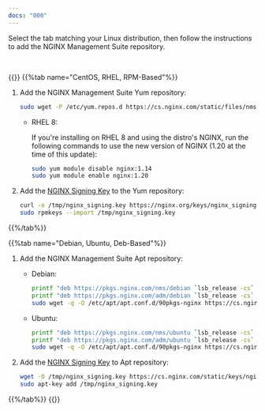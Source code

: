 ```yaml
---
docs: "000"
---
```

Select the tab matching your Linux distribution, then follow the instructions to add the NGINX Management Suite repository.

<br>

{{<tabs name="install_repo">}}
{{%tab name="CentOS, RHEL, RPM-Based"%}}

1. Add the NGINX Management Suite Yum repository:

   ```bash
   sudo wget -P /etc/yum.repos.d https://cs.nginx.com/static/files/nms.repo
   ```

   - RHEL 8:

      If you're installing on RHEL 8 and using the distro's NGINX, run the following commands to use the new version of NGINX (1.20 at the time of this update):

      ```bash
      sudo yum module disable nginx:1.14
      sudo yum module enable nginx:1.20
      ```

1. Add the [NGINX Signing Key](https://nginx.org/keys/nginx_signing.key) to the Yum repository:

    ```bash
    curl -o /tmp/nginx_signing.key https://nginx.org/keys/nginx_signing.key
    sudo rpmkeys --import /tmp/nginx_signing.key
    ```

{{%/tab%}}

{{%tab name="Debian, Ubuntu, Deb-Based"%}}

1. Add the NGINX Management Suite Apt repository:

   - Debian:

      ```bash
      printf "deb https://pkgs.nginx.com/nms/debian `lsb_release -cs` nginx-plus\n" | sudo tee /etc/apt/sources.list.d/nms.list
      printf "deb https://pkgs.nginx.com/adm/debian `lsb_release -cs` nginx-plus\n" | sudo tee -a /etc/apt/sources.list.d/nms.list
      sudo wget -q -O /etc/apt/apt.conf.d/90pkgs-nginx https://cs.nginx.com/static/files/90pkgs-nginx
      ```

   - Ubuntu:

      ```bash
      printf "deb https://pkgs.nginx.com/nms/ubuntu `lsb_release -cs` nginx-plus\n" | sudo tee /etc/apt/sources.list.d/nms.list
      printf "deb https://pkgs.nginx.com/adm/ubuntu `lsb_release -cs` nginx-plus\n" | sudo tee -a /etc/apt/sources.list.d/nms.list
      sudo wget -q -O /etc/apt/apt.conf.d/90pkgs-nginx https://cs.nginx.com/static/files/90pkgs-nginx
      ```

1. Add the [NGINX Signing Key](https://nginx.org/keys/nginx_signing.key) to Apt repository:

    ```bash
    wget -O /tmp/nginx_signing.key https://cs.nginx.com/static/keys/nginx_signing.key
    sudo apt-key add /tmp/nginx_signing.key
    ```

{{%/tab%}}
{{</tabs>}}
